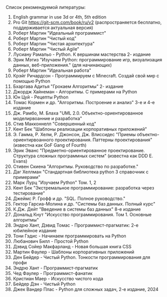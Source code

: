Список рекомендуемой литературы:

1. English grammar in use 3d or 4th, 5th edition
2. Pro Git https://git-scm.com/book/ru/v2 (распространяется бесплатно, поддерживается актуальная версия)
3. Роберт Мартин "Идеальный программист"
4. Роберт Мартин "Чистый код"
5. Роберт Мартин "Чистая архитектура"
6. Роберт Мартин "Чистый Agile"
7. Лусиану Рамальо - Python. К вершинам мастерства 2- издание
8. Эрик Мэтиз "Изучаем Python: программирование игр, визуализация данных, веб-приложения." (для начинающих)
9. Роберт Мартин "Идеальная работа"
10. Крэйг Ричардсон - Программируем с Minecraft. Создай свой мир с помощью Python
11. Бхаргава Адитья "Грокаем Алгоритмы" 2- издание
12. Джордж Хайнеман - Алгоритмы. С примерами на Python
13. Юн Цуй - Рецепты Python
14. Томас Кормен и др. "Алгоритмы. Построение и анализ" 3-е и 4-е издание
15. Дж. Рамбо, М. Блаха "UML 2.0. Объектно-ориентированное моделирвоанние и разработка"
16. Стив Макконнелл "Совершенный код"
17. Кент Бек "Шаблоны реализации корпоративных приложений"
18. Э. Гамма, Р. Хелм, Р. Джонсон, Дж. Влиссидес "Приемы объектно-ориентирвоанного проектирования. Паттерны проектирования" (известна как GoF Gang of Fourth)
19. Эрик Эванс "Предметно-ориентированное проектирование. Структура сложных программных систем" (известна как DDD E. Evans)
20. Стивен Скиена "Алгоритмы. Руководство по разработке."
21. Даг Хеллман "Стандартная библиотека python 3 справочник с примерами"
22. Марк Лурц "Изучаем Python" Том. 1, 2
23. Кент Бек "Экстремальное программирование: разработка через тестирование"
24. Джеймс Р. Грофф и др. "SQL. Полное руководство."
25. Гектор Гарсиа-Молина и др. "Системы баз данных. Полный курс"
26. К.Дж. Дейт "Введение в системы баз данных" 8-е издание
27. Дональд Кнут "Искусство программирования. Том 1. Основные алгоритмы"
28. Эндрю Хант, Дэвид Томас - Программист-прагматик: 2-е юбилейное издание
29. Тони Гэдис - Начинаем программировать на Python
30. Любанович Билл - Простой Python
31. Дэвид Сойер Макфарланд - Новая большая книга CSS
32. Мартин Фаулер - Шаблоны корпоративных приложений
33. Ден Бейдер - Чистый Python. Тонкости программирования для профи
34. Эндрю Хант - Программист-прагматик 
35. Чед Фаулер - Программист-фанатик
36. Кристиан Маер - Искусство чистого кода
37. Бейдер Дэн - Чистый Python
38. Джек Вандер Плас - Python для сложных задач, 2-е издание, 2024
